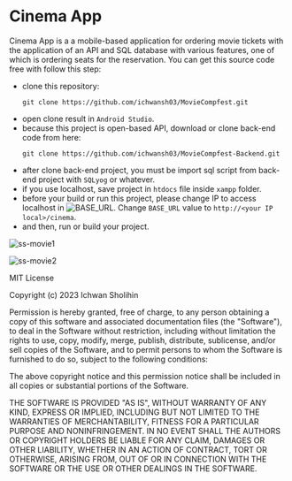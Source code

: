 # Cinema App

Cinema App is a a mobile-based application for ordering movie tickets with the application of an API and SQL database with various features, one of which is ordering seats for the reservation. You can get this source code free with follow this step:
* clone this repository:
  ```
  git clone https://github.com/ichwansh03/MovieCompfest.git
  ```
* open clone result in `Android Studio`.
* because this project is open-based API, download or clone back-end code from here:
  ```
  git clone https://github.com/ichwansh03/MovieCompfest-Backend.git
  ```
* after clone back-end project, you must be import sql script from back-end project with `SQLyog` or whatever.
* if you use localhost, save project in `htdocs` file inside `xampp` folder.
* before your build or run this project, please change IP to access localhost in ![BASE_URL](https://github.com/ichwansh03/MovieCompfest/blob/master/app/src/main/java/com/ichwan/moviecompfest/service/GlobalData.kt). Change `BASE_URL` value to `http://<your IP local>/cinema`.
* and then, run or build your project.
 
![ss-movie1](https://github.com/ichwansh03/MovieCompfest/assets/34907490/578e1add-a6c6-44ab-98ed-04a2727173b5)

![ss-movie2](https://github.com/ichwansh03/MovieCompfest/assets/34907490/4f44fcd8-deaa-4203-acd2-5695e69e659a)

MIT License

Copyright (c) 2023 Ichwan Sholihin

Permission is hereby granted, free of charge, to any person obtaining a copy
of this software and associated documentation files (the "Software"), to deal
in the Software without restriction, including without limitation the rights
to use, copy, modify, merge, publish, distribute, sublicense, and/or sell
copies of the Software, and to permit persons to whom the Software is
furnished to do so, subject to the following conditions:

The above copyright notice and this permission notice shall be included in all
copies or substantial portions of the Software.

THE SOFTWARE IS PROVIDED "AS IS", WITHOUT WARRANTY OF ANY KIND, EXPRESS OR
IMPLIED, INCLUDING BUT NOT LIMITED TO THE WARRANTIES OF MERCHANTABILITY,
FITNESS FOR A PARTICULAR PURPOSE AND NONINFRINGEMENT. IN NO EVENT SHALL THE
AUTHORS OR COPYRIGHT HOLDERS BE LIABLE FOR ANY CLAIM, DAMAGES OR OTHER
LIABILITY, WHETHER IN AN ACTION OF CONTRACT, TORT OR OTHERWISE, ARISING FROM,
OUT OF OR IN CONNECTION WITH THE SOFTWARE OR THE USE OR OTHER DEALINGS IN THE
SOFTWARE.

